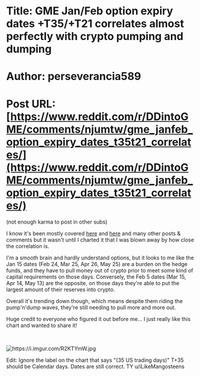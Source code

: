 # Title: GME Jan/Feb option expiry dates +T35/+T21 correlates almost perfectly with crypto pumping and dumping
# Author: perseverancia589
# Post URL: [https://www.reddit.com/r/DDintoGME/comments/njumtw/gme_janfeb_option_expiry_dates_t35t21_correlates/](https://www.reddit.com/r/DDintoGME/comments/njumtw/gme_janfeb_option_expiry_dates_t35t21_correlates/)


(not enough karma to post in other subs)

I know it's been mostly covered [here](https://www.reddit.com/r/Superstonk/comments/nf22qz/theory_on_the_ftd_loop_missing_link_a_t35_surge/) and [here](https://www.reddit.com/r/Superstonk/comments/nfad03/theory_because_of_the_t21t35_cycle_dd_post_linked/) and many other posts & comments but it wasn't until I charted it that I was blown away by how close the correlation is.

I'm a smooth brain and hardly understand options, but it looks to me like the Jan 15 dates (Feb 24, Mar 25, Apr 26, May 25) are a burden on the hedge funds, and they have to pull money out of crypto prior to meet some kind of capital requirements on those days. Conversely, the Feb 5 dates (Mar 15, Apr 14, May 13) are the opposite, on those days they're able to put the largest amount of their reserves into crypto.

Overall it's trending down though, which means despite them riding the pump'n'dump waves, they're still needing to pull more and more out.

Huge credit to everyone who figured it out before me... I just really like this chart and wanted to share it!

&#x200B;

![https:\/\/i.imgur.com\/R2KTYmW.jpg](https://preview.redd.it/y045iz58o1171.jpg?width=2383&format=pjpg&auto=webp&s=9266f2a0819d61a9e65c1c24381f998b57ae4628)

Edit: Ignore the label on the chart that says "(35 US trading days)" T+35 should be Calendar days. Dates are still correct. TY u/iLikeMangosteens